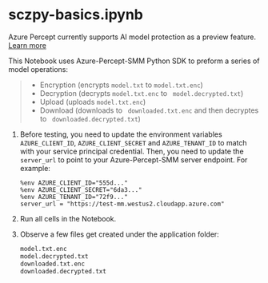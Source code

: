 # sczpy-basics.ipynb

Azure Percept currently supports AI model protection as a preview feature. [Learn more](https://azure.microsoft.com/en-us/support/legal/preview-supplemental-terms/)

This Notebook uses Azure-Percept-SMM Python SDK to preform a series of model operations:
> * Encryption (encrypts ```model.txt``` to ```model.txt.enc```)
> * Decryption (decrypts ```model.txt.enc``` to ``` model.decrypted.txt```)
> * Upload (uploads ```model.txt.enc```)
> * Download (downloads to ``` downloaded.txt.enc``` and then decryptes to ``` downloaded.decrypted.txt```)

1.	Before testing, you need to update the environment variables ```AZURE_CLIENT_ID```, ```AZURE_CLIENT_SECRET``` and ```AZURE_TENANT_ID``` to match with your service principal credential. Then, you need to update the ```server_url``` to point to your Azure-Percept-SMM server endpoint. For example:
    ```
    %env AZURE_CLIENT_ID="555d..."
    %env AZURE_CLIENT_SECRET="6da3..."
    %env AZURE_TENANT_ID="72f9..."
    server_url = "https://test-mm.westus2.cloudapp.azure.com"
    ```
2.	Run all cells in the Notebook.

3.	Observe a few files get created under the application folder:
    ```bash
    model.txt.enc
    model.decrypted.txt
    downloaded.txt.enc
    downloaded.decrypted.txt
    ```
